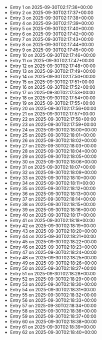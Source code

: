 - Entry 1 on 2025-09-30T02:17:36+00:00
- Entry 2 on 2025-09-30T02:17:37+00:00
- Entry 3 on 2025-09-30T02:17:38+00:00
- Entry 4 on 2025-09-30T02:17:39+00:00
- Entry 5 on 2025-09-30T02:17:40+00:00
- Entry 6 on 2025-09-30T02:17:42+00:00
- Entry 7 on 2025-09-30T02:17:43+00:00
- Entry 8 on 2025-09-30T02:17:44+00:00
- Entry 9 on 2025-09-30T02:17:45+00:00
- Entry 10 on 2025-09-30T02:17:46+00:00
- Entry 11 on 2025-09-30T02:17:47+00:00
- Entry 12 on 2025-09-30T02:17:48+00:00
- Entry 13 on 2025-09-30T02:17:49+00:00
- Entry 14 on 2025-09-30T02:17:50+00:00
- Entry 15 on 2025-09-30T02:17:51+00:00
- Entry 16 on 2025-09-30T02:17:52+00:00
- Entry 17 on 2025-09-30T02:17:53+00:00
- Entry 18 on 2025-09-30T02:17:54+00:00
- Entry 19 on 2025-09-30T02:17:55+00:00
- Entry 20 on 2025-09-30T02:17:56+00:00
- Entry 21 on 2025-09-30T02:17:57+00:00
- Entry 22 on 2025-09-30T02:17:58+00:00
- Entry 23 on 2025-09-30T02:17:59+00:00
- Entry 24 on 2025-09-30T02:18:00+00:00
- Entry 25 on 2025-09-30T02:18:01+00:00
- Entry 26 on 2025-09-30T02:18:02+00:00
- Entry 27 on 2025-09-30T02:18:03+00:00
- Entry 28 on 2025-09-30T02:18:04+00:00
- Entry 29 on 2025-09-30T02:18:05+00:00
- Entry 30 on 2025-09-30T02:18:06+00:00
- Entry 31 on 2025-09-30T02:18:07+00:00
- Entry 32 on 2025-09-30T02:18:09+00:00
- Entry 33 on 2025-09-30T02:18:10+00:00
- Entry 34 on 2025-09-30T02:18:11+00:00
- Entry 35 on 2025-09-30T02:18:12+00:00
- Entry 36 on 2025-09-30T02:18:13+00:00
- Entry 37 on 2025-09-30T02:18:14+00:00
- Entry 38 on 2025-09-30T02:18:15+00:00
- Entry 39 on 2025-09-30T02:18:16+00:00
- Entry 40 on 2025-09-30T02:18:17+00:00
- Entry 41 on 2025-09-30T02:18:18+00:00
- Entry 42 on 2025-09-30T02:18:19+00:00
- Entry 43 on 2025-09-30T02:18:20+00:00
- Entry 44 on 2025-09-30T02:18:21+00:00
- Entry 45 on 2025-09-30T02:18:22+00:00
- Entry 46 on 2025-09-30T02:18:23+00:00
- Entry 47 on 2025-09-30T02:18:24+00:00
- Entry 48 on 2025-09-30T02:18:25+00:00
- Entry 49 on 2025-09-30T02:18:26+00:00
- Entry 50 on 2025-09-30T02:18:27+00:00
- Entry 51 on 2025-09-30T02:18:28+00:00
- Entry 52 on 2025-09-30T02:18:29+00:00
- Entry 53 on 2025-09-30T02:18:30+00:00
- Entry 54 on 2025-09-30T02:18:31+00:00
- Entry 55 on 2025-09-30T02:18:32+00:00
- Entry 56 on 2025-09-30T02:18:33+00:00
- Entry 57 on 2025-09-30T02:18:34+00:00
- Entry 58 on 2025-09-30T02:18:36+00:00
- Entry 59 on 2025-09-30T02:18:37+00:00
- Entry 60 on 2025-09-30T02:18:38+00:00
- Entry 61 on 2025-09-30T02:18:39+00:00
- Entry 62 on 2025-09-30T02:18:40+00:00
